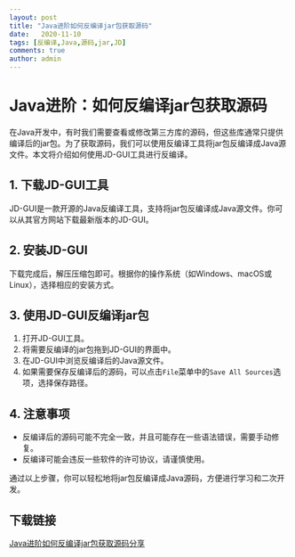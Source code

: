 ```yaml
---
layout: post
title: "Java进阶如何反编译jar包获取源码"
date:   2020-11-10
tags: [反编译,Java,源码,jar,JD]
comments: true
author: admin
---
```

# Java进阶：如何反编译jar包获取源码

在Java开发中，有时我们需要查看或修改第三方库的源码，但这些库通常只提供编译后的jar包。为了获取源码，我们可以使用反编译工具将jar包反编译成Java源文件。本文将介绍如何使用JD-GUI工具进行反编译。

## 1. 下载JD-GUI工具

JD-GUI是一款开源的Java反编译工具，支持将jar包反编译成Java源文件。你可以从其官方网站下载最新版本的JD-GUI。

## 2. 安装JD-GUI

下载完成后，解压压缩包即可。根据你的操作系统（如Windows、macOS或Linux），选择相应的安装方式。

## 3. 使用JD-GUI反编译jar包

1. 打开JD-GUI工具。
2. 将需要反编译的jar包拖到JD-GUI的界面中。
3. 在JD-GUI中浏览反编译后的Java源文件。
4. 如果需要保存反编译后的源码，可以点击`File`菜单中的`Save All Sources`选项，选择保存路径。

## 4. 注意事项

- 反编译后的源码可能不完全一致，并且可能存在一些语法错误，需要手动修复。
- 反编译可能会违反一些软件的许可协议，请谨慎使用。

通过以上步骤，你可以轻松地将jar包反编译成Java源码，方便进行学习和二次开发。

## 下载链接

[Java进阶如何反编译jar包获取源码分享](https://pan.quark.cn/s/aa330c75ecc7)